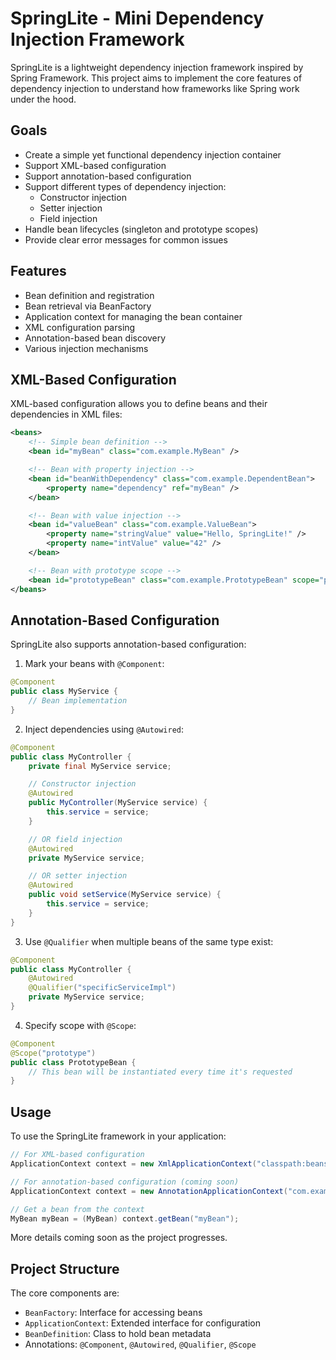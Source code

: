 # SpringLite - Mini Dependency Injection Framework

SpringLite is a lightweight dependency injection framework inspired by Spring Framework. This project aims to implement the core features of dependency injection to understand how frameworks like Spring work under the hood.

## Goals

- Create a simple yet functional dependency injection container
- Support XML-based configuration
- Support annotation-based configuration
- Support different types of dependency injection:
  - Constructor injection
  - Setter injection
  - Field injection
- Handle bean lifecycles (singleton and prototype scopes)
- Provide clear error messages for common issues

## Features

- Bean definition and registration
- Bean retrieval via BeanFactory
- Application context for managing the bean container
- XML configuration parsing
- Annotation-based bean discovery
- Various injection mechanisms

## XML-Based Configuration

XML-based configuration allows you to define beans and their dependencies in XML files:

```xml
<beans>
    <!-- Simple bean definition -->
    <bean id="myBean" class="com.example.MyBean" />

    <!-- Bean with property injection -->
    <bean id="beanWithDependency" class="com.example.DependentBean">
        <property name="dependency" ref="myBean" />
    </bean>

    <!-- Bean with value injection -->
    <bean id="valueBean" class="com.example.ValueBean">
        <property name="stringValue" value="Hello, SpringLite!" />
        <property name="intValue" value="42" />
    </bean>

    <!-- Bean with prototype scope -->
    <bean id="prototypeBean" class="com.example.PrototypeBean" scope="prototype" />
</beans>
```

## Annotation-Based Configuration

SpringLite also supports annotation-based configuration:

1. Mark your beans with `@Component`:

```java
@Component
public class MyService {
    // Bean implementation
}
```

2. Inject dependencies using `@Autowired`:

```java
@Component
public class MyController {
    private final MyService service;

    // Constructor injection
    @Autowired
    public MyController(MyService service) {
        this.service = service;
    }

    // OR field injection
    @Autowired
    private MyService service;

    // OR setter injection
    @Autowired
    public void setService(MyService service) {
        this.service = service;
    }
}
```

3. Use `@Qualifier` when multiple beans of the same type exist:

```java
@Component
public class MyController {
    @Autowired
    @Qualifier("specificServiceImpl")
    private MyService service;
}
```

4. Specify scope with `@Scope`:

```java
@Component
@Scope("prototype")
public class PrototypeBean {
    // This bean will be instantiated every time it's requested
}
```

## Usage

To use the SpringLite framework in your application:

```java
// For XML-based configuration
ApplicationContext context = new XmlApplicationContext("classpath:beans.xml");

// For annotation-based configuration (coming soon)
ApplicationContext context = new AnnotationApplicationContext("com.example.package");

// Get a bean from the context
MyBean myBean = (MyBean) context.getBean("myBean");
```

More details coming soon as the project progresses.

## Project Structure

The core components are:

- `BeanFactory`: Interface for accessing beans
- `ApplicationContext`: Extended interface for configuration
- `BeanDefinition`: Class to hold bean metadata
- Annotations: `@Component`, `@Autowired`, `@Qualifier`, `@Scope`
